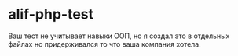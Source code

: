 # alif-php-test

Ваш тест не учитывает навыки ООП, но я создал это в отдельных файлах но придерживался то что ваша компания хотела.
